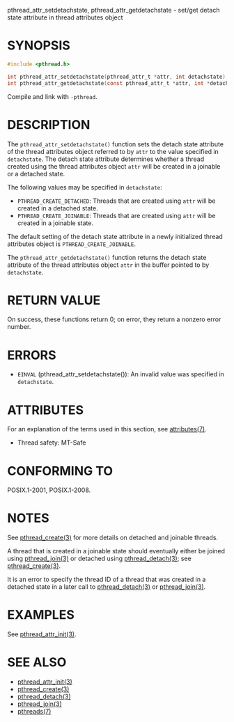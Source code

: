 pthread_attr_setdetachstate, pthread_attr_getdetachstate - set/get detach state attribute in thread attributes object

# SYNOPSIS
```c
#include <pthread.h>

int pthread_attr_setdetachstate(pthread_attr_t *attr, int detachstate);
int pthread_attr_getdetachstate(const pthread_attr_t *attr, int *detachstate);
```

Compile and link with `-pthread`.

# DESCRIPTION
The `pthread_attr_setdetachstate()` function sets the detach state attribute of the thread attributes object referred to by `attr` to the value specified in `detachstate`. The detach state attribute determines whether a thread created using the thread attributes object `attr` will be created in a joinable or a detached state.

The following values may be specified in `detachstate`:
- `PTHREAD_CREATE_DETACHED`: Threads that are created using `attr` will be created in a detached state.
- `PTHREAD_CREATE_JOINABLE`: Threads that are created using `attr` will be created in a joinable state.

The default setting of the detach state attribute in a newly initialized thread attributes object is `PTHREAD_CREATE_JOINABLE`.

The `pthread_attr_getdetachstate()` function returns the detach state attribute of the thread attributes object `attr` in the buffer pointed to by `detachstate`.

# RETURN VALUE
On success, these functions return 0; on error, they return a nonzero error number.

# ERRORS
- `EINVAL` (pthread_attr_setdetachstate()): An invalid value was specified in `detachstate`.

# ATTRIBUTES
For an explanation of the terms used in this section, see [attributes(7)](https://man7.org/linux/man-pages/man7/attributes.7.html).

- Thread safety: MT-Safe

# CONFORMING TO
POSIX.1-2001, POSIX.1-2008.

# NOTES
See [pthread_create(3)](https://man7.org/linux/man-pages/man3/pthread_create.3.html) for more details on detached and joinable threads.

A thread that is created in a joinable state should eventually either be joined using [pthread_join(3)](https://man7.org/linux/man-pages/man3/pthread_join.3.html) or detached using [pthread_detach(3)](https://man7.org/linux/man-pages/man3/pthread_detach.3.html); see [pthread_create(3)](https://man7.org/linux/man-pages/man3/pthread_create.3.html).

It is an error to specify the thread ID of a thread that was created in a detached state in a later call to [pthread_detach(3)](https://man7.org/linux/man-pages/man3/pthread_detach.3.html) or [pthread_join(3)](https://man7.org/linux/man-pages/man3/pthread_join.3.html).

# EXAMPLES
See [pthread_attr_init(3)](https://man7.org/linux/man-pages/man3/pthread_attr_init.3.html).

# SEE ALSO
- [pthread_attr_init(3)](https://man7.org/linux/man-pages/man3/pthread_attr_init.3.html)
- [pthread_create(3)](https://man7.org/linux/man-pages/man3/pthread_create.3.html)
- [pthread_detach(3)](https://man7.org/linux/man-pages/man3/pthread_detach.3.html)
- [pthread_join(3)](https://man7.org/linux/man-pages/man3/pthread_join.3.html)
- [pthreads(7)](https://man7.org/linux/man-pages/man7/pthreads.7.html)

